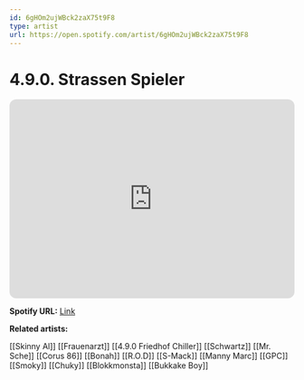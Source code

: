 ```yaml
---
id: 6gHOm2ujWBck2zaX75t9F8
type: artist
url: https://open.spotify.com/artist/6gHOm2ujWBck2zaX75t9F8
---
```

# 4.9.0. Strassen Spieler

<iframe style="border-radius:12px" src="https://open.spotify.com/embed/artist/6gHOm2ujWBck2zaX75t9F8" width="100%" height="352" frameBorder="0" allowfullscreen="" allow="autoplay; clipboard-write; encrypted-media; fullscreen; picture-in-picture" loading="lazy"></iframe>

**Spotify URL:** [Link](https://open.spotify.com/artist/6gHOm2ujWBck2zaX75t9F8)

**Related artists:**

[[Skinny Al]]
[[Frauenarzt]]
[[4.9.0 Friedhof Chiller]]
[[Schwartz]]
[[Mr. Sche]]
[[Corus 86]]
[[Bonah]]
[[R.O.D]]
[[S-Mack]]
[[Manny Marc]]
[[GPC]]
[[Smoky]]
[[Chuky]]
[[Blokkmonsta]]
[[Bukkake Boy]]
